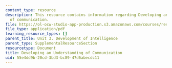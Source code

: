 ```yaml
---
content_type: resource
description: This resource contains information regarding Developing an understanding
  of communication.
file: https://ol-ocw-studio-app-production.s3.amazonaws.com/courses/res-9-003-brains-minds-and-machines-summer-course-summer-2015/55e4dd9b20cd3bd3bc8947d6abecdc11_MITRES_9_003SUM15_Lec3-3.pdf
file_type: application/pdf
learning_resource_types: []
parent_title: Unit 3. Development of Intelligence
parent_type: SupplementalResourceSection
resourcetype: Document
title: Developing an Understanding of Communication
uid: 55e4dd9b-20cd-3bd3-bc89-47d6abecdc11
---
```

